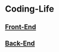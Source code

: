 # Coding-Life

## [Front-End](https://github.com/Dream4ever/Coding-Life/blob/master/Front-End/Front-end.md)

## [Back-End](https://github.com/Dream4ever/Coding-Life/blob/master/Back-end/Back-end.md)
